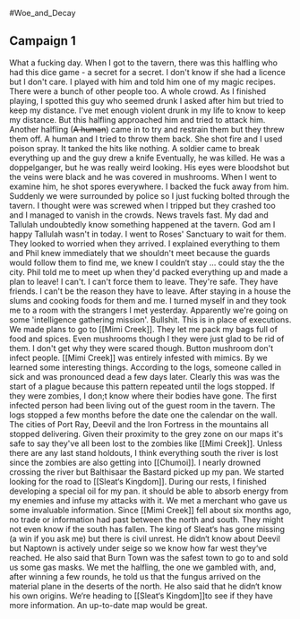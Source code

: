 #Woe_and_Decay 
## Campaign 1
What a fucking day. When I got to the tavern, there was this halfling who had this dice game - a secret for a secret. I don't know if she had a licence but I don't care. I played with him and told him one of my magic recipes. 
There were a bunch of other people too. A whole crowd.
As I finished playing, I spotted this guy who seemed drunk I asked after him but tried to keep my distance. I've met enough violent drunk in my life to know to keep my distance. But this halfling approached him and tried to attack him.  Another halfling  (~~A human~~) came in to try and restrain them but they threw them off. A human and I tried to throw them back.  She shot fire and I used poison spray. It tanked the hits like nothing. A soldier came to break everything up and the guy drew a knife
Eventually, he was killed. He was a doppelganger, but he was really weird looking. His eyes were bloodshot but the veins were black and he was covered in mushrooms. When I went to examine him, he shot spores everywhere.
I backed the fuck away from him.
Suddenly we were surrounded by police so I just fucking bolted through the tavern. I thought were was screwed when I tripped but they crashed too and I managed to vanish in the crowds.
News travels fast. My dad and Tallulah undoubtedly know something happened at the tavern. God am I happy Tallulah wasn't in today.
I went to Roses' Sanctuary to wait for them. They looked to worried when they arrived. 
I explained everything to them and Phil knew immediately that we shouldn't  meet because the guards would follow them to find me, we knew I couldn‘t stay ... could stay the the city. Phil told me to meet up when they'd packed everything up and made a plan to leave!
I can't. I can't force them to leave. They're safe. They have friends. I can't be the reason they have to leave.
After staying in a house the slums and cooking foods for them and me.
I turned myself in and they took me to a room with the strangers I met yesterday. Apparently we're going on some 'intelligence gathering mission'. Bullshit. This is in place of executions. We made plans to go to  [[Mimi Creek]].
They let me pack my bags full of food and spices. Even mushrooms though I they were just glad to be rid of them. I don't get why they were scared though. Button mushroom don't infect people.
 [[Mimi Creek]] was entirely infested with mimics. By we learned some interesting things. According to the logs, someone called  in sick  and was pronounced dead a few days later. Clearly this was was the start of a plague because this pattern repeated until the logs stopped.
If they were zombies, I don;t know where their bodies have gone.
The first infected person had been living out of the guest room in the tavern.
The logs stopped a few months before the date one the calendar on the wall. The cities of Port Ray, Deevil and the Iron Fortress in the mountains all stopped delivering. Given their proximity to the grey zone on our maps it's safe to say they've all been lost to the zombies like  [[Mimi Creek]]. Unless there are any last stand holdouts, I think everything south the river is lost since the zombies are also getting into [[Chumoi]].
I nearly drowned crossing the river but  Balthisaar the Bastard picked up my pan. We started looking for the road to [[Sleat‘s Kingdom]].
During our rests, I finished developing a special oil for my pan. it should be able to absorb energy from my enemies and infuse my attacks with it.
We met a merchant who gave us some invaluable information. Since  [[Mimi Creek]] fell about six months ago, no trade or information had past between the north and south. They might not even know if the south has fallen. The king of Sleat‘s has gone missing (a win if you ask me) but there is civil unrest. He didn‘t know about Deevil but Naptown is actively under seige so we know how far west they‘ve reached. He also said that Burn Town was the safest town to go to and sold us some gas masks. We met the halfling, the one we gambled with, and, after winning a few rounds, he told us that the fungus arrived on the material plane in the deserts of the north. He also said that he didn‘t know his own origins. We‘re heading to [[Sleat‘s Kingdom]]to see if they have more information. An up-to-date map would be great.